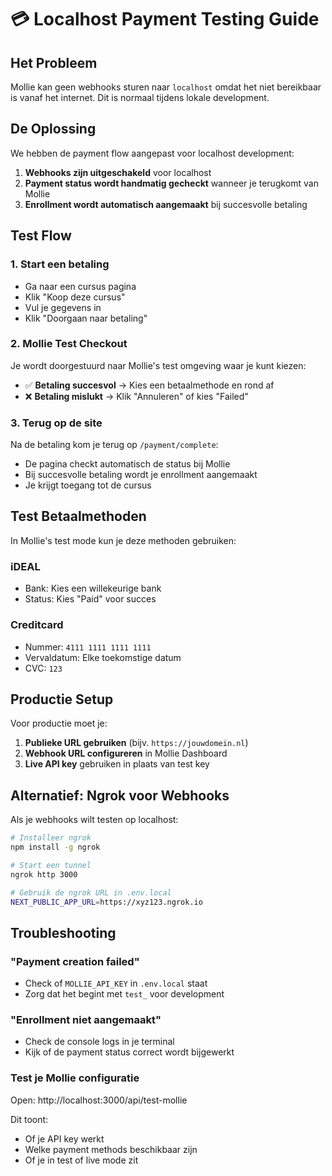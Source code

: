 # 💳 Localhost Payment Testing Guide

## Het Probleem
Mollie kan geen webhooks sturen naar `localhost` omdat het niet bereikbaar is vanaf het internet. Dit is normaal tijdens lokale development.

## De Oplossing
We hebben de payment flow aangepast voor localhost development:

1. **Webhooks zijn uitgeschakeld** voor localhost
2. **Payment status wordt handmatig gecheckt** wanneer je terugkomt van Mollie
3. **Enrollment wordt automatisch aangemaakt** bij succesvolle betaling

## Test Flow

### 1. Start een betaling
- Ga naar een cursus pagina
- Klik "Koop deze cursus"
- Vul je gegevens in
- Klik "Doorgaan naar betaling"

### 2. Mollie Test Checkout
Je wordt doorgestuurd naar Mollie's test omgeving waar je kunt kiezen:
- ✅ **Betaling succesvol** → Kies een betaalmethode en rond af
- ❌ **Betaling mislukt** → Klik "Annuleren" of kies "Failed"

### 3. Terug op de site
Na de betaling kom je terug op `/payment/complete`:
- De pagina checkt automatisch de status bij Mollie
- Bij succesvolle betaling wordt je enrollment aangemaakt
- Je krijgt toegang tot de cursus

## Test Betaalmethoden

In Mollie's test mode kun je deze methoden gebruiken:

### iDEAL
- Bank: Kies een willekeurige bank
- Status: Kies "Paid" voor succes

### Creditcard
- Nummer: `4111 1111 1111 1111`
- Vervaldatum: Elke toekomstige datum
- CVC: `123`

## Productie Setup

Voor productie moet je:

1. **Publieke URL gebruiken** (bijv. `https://jouwdomein.nl`)
2. **Webhook URL configureren** in Mollie Dashboard
3. **Live API key** gebruiken in plaats van test key

## Alternatief: Ngrok voor Webhooks

Als je webhooks wilt testen op localhost:

```bash
# Installeer ngrok
npm install -g ngrok

# Start een tunnel
ngrok http 3000

# Gebruik de ngrok URL in .env.local
NEXT_PUBLIC_APP_URL=https://xyz123.ngrok.io
```

## Troubleshooting

### "Payment creation failed"
- Check of `MOLLIE_API_KEY` in `.env.local` staat
- Zorg dat het begint met `test_` voor development

### "Enrollment niet aangemaakt"
- Check de console logs in je terminal
- Kijk of de payment status correct wordt bijgewerkt

### Test je Mollie configuratie
Open: http://localhost:3000/api/test-mollie

Dit toont:
- Of je API key werkt
- Welke payment methods beschikbaar zijn
- Of je in test of live mode zit